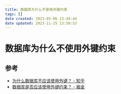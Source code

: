 ```yaml
---
title: 数据库为什么不使用外键约束
tags: []
date created: 2023-05-06 13:44:44
date updated: 2023-11-25 13:50:53
---
```


# 数据库为什么不使用外键约束

## 参考

- [为什么数据库不应该使用外键？ - 知乎](https://zhuanlan.zhihu.com/p/252840511)
- [数据库是否应该使用外键约束？ - 掘金](https://juejin.cn/post/7177534316396691512)
